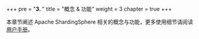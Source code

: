 +++
pre = "<b>3. </b>"
title = "概念 & 功能"
weight = 3
chapter = true
+++

本章节阐述 Apache ShardingSphere 相关的概念与功能，更多使用细节请阅读[用户手册](/cn/user-manual/)。
